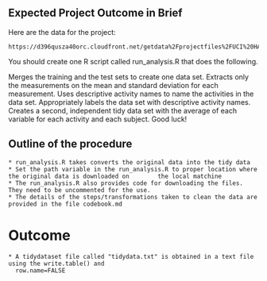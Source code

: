 ## Expected Project Outcome in Brief

Here are the data for the project:
    
    https://d396qusza40orc.cloudfront.net/getdata%2Fprojectfiles%2FUCI%20HAR%20Dataset.zip

You should create one R script called run_analysis.R that does the following.

Merges the training and the test sets to create one data set.
Extracts only the measurements on the mean and standard deviation for each measurement.
Uses descriptive activity names to name the activities in the data set.
Appropriately labels the data set with descriptive activity names.
Creates a second, independent tidy data set with the average of each variable for each activity and each subject.
Good luck!
    
## Outline of the procedure

    * run_analysis.R takes converts the original data into the tidy data
    * Set the path variable in the run_analysis.R to proper location where the original data is downloaded on        the local matchine
    * The run_analysis.R also provides code for downloading the files. They need to be uncommented for the use.
    * The details of the steps/transformations taken to clean the data are provided in the file codebook.md

# Outcome

    * A tidydataset file called "tidydata.txt" is obtained in a text file using the write.table() and  
      row.name=FALSE
    
    
    
